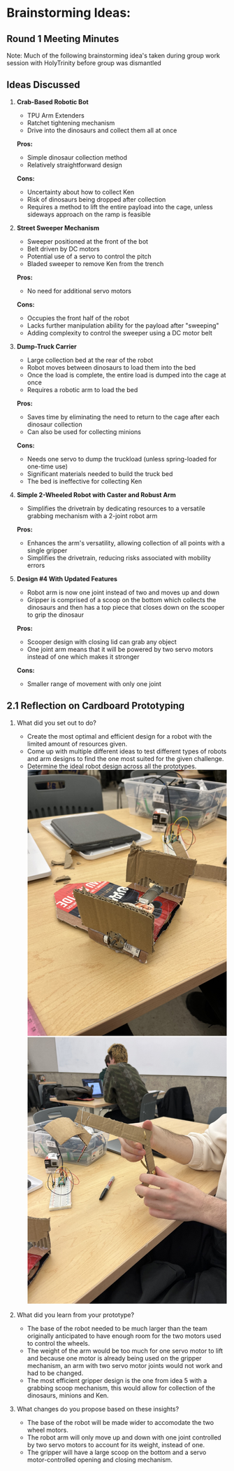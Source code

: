 # Brainstorming Ideas:

## Round 1 Meeting Minutes
Note: Much of the following brainstorming idea's taken during group work session with HolyTrinity before group was dismantled

## Ideas Discussed
1. **Crab-Based Robotic Bot**
   - TPU Arm Extenders
   - Ratchet tightening mechanism
   - Drive into the dinosaurs and collect them all at once

   **Pros:**
   - Simple dinosaur collection method
   - Relatively straightforward design

   **Cons:** 
   - Uncertainty about how to collect Ken
   - Risk of dinosaurs being dropped after collection
   - Requires a method to lift the entire payload into the cage, unless sideways approach on the ramp is feasible

2. **Street Sweeper Mechanism**
   - Sweeper positioned at the front of the bot
   - Belt driven by DC motors
   - Potential use of a servo to control the pitch
   - Bladed sweeper to remove Ken from the trench

   **Pros:**
   - No need for additional servo motors

   **Cons:**
   - Occupies the front half of the robot
   - Lacks further manipulation ability for the payload after "sweeping"
   - Adding complexity to control the sweeper using a DC motor belt

3. **Dump-Truck Carrier**
   - Large collection bed at the rear of the robot
   - Robot moves between dinosaurs to load them into the bed
   - Once the load is complete, the entire load is dumped into the cage at once
   - Requires a robotic arm to load the bed

   **Pros:**
   - Saves time by eliminating the need to return to the cage after each dinosaur collection
   - Can also be used for collecting minions

   **Cons:**
   - Needs one servo to dump the truckload (unless spring-loaded for one-time use)
   - Significant materials needed to build the truck bed
   - The bed is ineffective for collecting Ken

4. **Simple 2-Wheeled Robot with Caster and Robust Arm**
   - Simplifies the drivetrain by dedicating resources to a versatile grabbing mechanism with a 2-joint robot arm
   
   **Pros:**
   - Enhances the arm's versatility, allowing collection of all points with a single gripper
   - Simplifies the drivetrain, reducing risks associated with mobility errors

5. **Design #4 With Updated Features**
   - Robot arm is now one joint instead of two and moves up and down
   - Gripper is comprised of a scoop on the bottom which collects the dinosaurs and then has a top piece that closes down on the scooper to grip the dinosaur

   **Pros:**
   - Scooper design with closing lid can grab any object
   - One joint arm means that it will be powered by two servo motors instead of one which makes it stronger

   **Cons:**
   - Smaller range of movement with only one joint

## 2.1 Reflection on Cardboard Prototyping

1. What did you set out to do?
   - Create the most optimal and efficient design for a robot with the limited amount of resources given.
   - Come up with multiple different ideas to test different types of robots and arm designs to find the one most suited for the given challenge.
   - Determine the ideal robot design across all the prototypes.
   ![Cardboard Prototype Image](IMG_4411.jpg) ![Cardboard Prototype Image](IMG_4412.jpg)


2. What did you learn from your prototype?
   - The base of the robot needed to be much larger than the team originally anticipated to have enough room for the two motors used to control the wheels.
   - The weight of the arm would be too much for one servo motor to lift and because one motor is already being used on the gripper mechanism, an arm with two servo motor joints would not work and had to be changed. 
   - The most efficient gripper design is the one from idea 5 with a grabbing scoop mechanism, this would allow for collection of the dinosaurs, minions and Ken.
   
3. What changes do you propose based on these insights?
   - The base of the robot will be made wider to accomodate the two wheel motors. 
   - The robot arm will only move up and down with one joint controlled by two servo motors to account for its weight, instead of one.
   - The gripper will have a large scoop on the bottom and a servo motor-controlled opening and closing mechanism.

